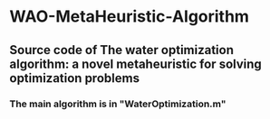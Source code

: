# WAO-MetaHeuristic-Algorithm
## Source code of The water optimization algorithm: a novel metaheuristic for solving optimization problems
### The main algorithm is in "WaterOptimization.m" 
